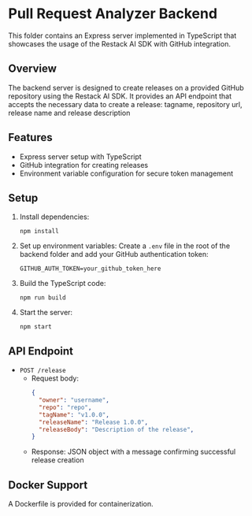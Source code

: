 # Pull Request Analyzer Backend

This folder contains an Express server implemented in TypeScript that showcases the usage of the Restack AI SDK with GitHub integration.

## Overview

The backend server is designed to create releases on a provided GitHub repository using the Restack AI SDK. It provides an API endpoint that accepts the necessary data to create a release: tagname, repository url, release name and release description

## Features

- Express server setup with TypeScript
- GitHub integration for creating releases
- Environment variable configuration for secure token management

## Setup

1. Install dependencies:
   ```
   npm install
   ```

2. Set up environment variables:
   Create a `.env` file in the root of the backend folder and add your GitHub authentication token:
   ```
   GITHUB_AUTH_TOKEN=your_github_token_here
   ```

3. Build the TypeScript code:
   ```
   npm run build
   ```

4. Start the server:
   ```
   npm start
   ```

## API Endpoint

- `POST /release`
  - Request body:
    ```json
    {
      "owner": "username",
      "repo": "repo",
      "tagName": "v1.0.0",
      "releaseName": "Release 1.0.0",
      "releaseBody": "Description of the release",
    }
    ```
  - Response: JSON object with a message confirming successful release creation

## Docker Support

A Dockerfile is provided for containerization.
